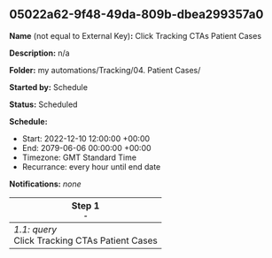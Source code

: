 ## 05022a62-9f48-49da-809b-dbea299357a0

**Name** (not equal to External Key)**:** Click Tracking CTAs Patient Cases

**Description:** n/a

**Folder:** my automations/Tracking/04. Patient Cases/

**Started by:** Schedule

**Status:** Scheduled

**Schedule:**

* Start: 2022-12-10 12:00:00 +00:00
* End: 2079-06-06 00:00:00 +00:00
* Timezone: GMT Standard Time
* Recurrance: every hour until end date

**Notifications:** _none_


| Step 1<br>_<small>-</small>_ |
| --- |
| _1.1: query_<br>Click Tracking CTAs Patient Cases |
